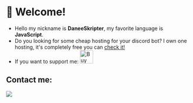 # 💖 Welcome!
- Hello my nickname is **DaneeSkripter**, my favorite language is **JavaScript**.
- Do you looking for some cheap hosting for your discord bot? I own one hosting, it's completely free you can [check it!](https://dishost.tk/)
- If you want to support me: <a href='https://ko-fi.com/X7X1ACSSW' target='_blank'><img height='36' style='border:0px;height:36px;' src='https://cdn.ko-fi.com/cdn/kofi2.png?v=3' border='0' alt='Buy Me a Coffee at ko-fi.com' /></a>

## Contact me: 
![](https://discord.c99.nl/widget/theme-1/525704336869687316.png)
